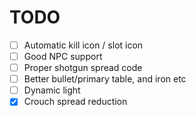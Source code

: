 # TODO
- [ ] Automatic kill icon / slot icon
- [ ] Good NPC support
- [ ] Proper shotgun spread code
- [ ] Better bullet/primary table, and iron etc
- [ ] Dynamic light
- [x] Crouch spread reduction